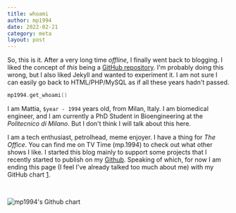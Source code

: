 ```yaml
---
title: whoami
author: mp1994
date: 2022-02-21
category: meta
layout: post
---
```


So, this is it. After a very long time _offline_, I finally went back to blogging. I liked the concept of _this_ being a <a href="https://github.com/mp1994/mp1994.github.io">GitHub repository</a>. I'm probably doing this wrong, but I also liked Jekyll and wanted to experiment it. I am not sure I can easily go back to HTML/PHP/MySQL as if all these years hadn't passed.

```c++
mp1994.get_whoami()
```

I am Mattia, `$year - 1994` years old, from Milan, Italy. I am biomedical engineer, and I am currently a PhD Student in Bioengineering at the _Politecnico di Milano_. But I don't think I will talk about this here.

I am a tech enthusiast, petrolhead, meme enjoyer. I have a thing for _The Office_. You can find me on TV Time (mp.1994) to check out what other shows I like. I started this blog mainly to support some projects that I recently started to publish on my <a href="https://github.com/mp1994/">Github</a>. Speaking of which, for now I am ending this page (I feel I've already talked too much about me) with my GitHub chart [1].

&nbsp; <!-- vertical space -->

<img src="https://ghchart.rshah.org/mp1994" alt="mp1994's Github chart">

[1]: https://ghchart.rshah.org/
